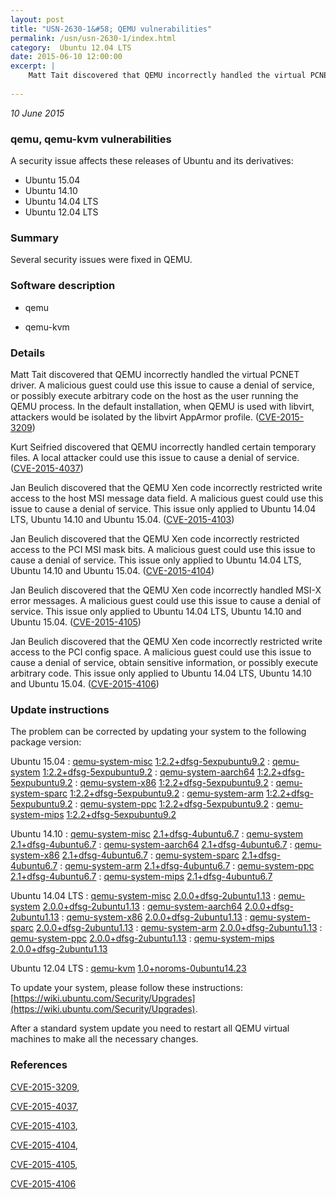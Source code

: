 ```yaml
---
layout: post
title: "USN-2630-1&#58; QEMU vulnerabilities"
permalink: /usn/usn-2630-1/index.html
category:  Ubuntu 12.04 LTS
date: 2015-06-10 12:00:00
excerpt: |
    Matt Tait discovered that QEMU incorrectly handled the virtual PCNET driver. A malicious guest could use this issue to cause a denial of service, or possibly execute arbitrary code on the host as the user running the QEMU process. In the default installation, when QEMU is used with libvirt, attackers would be isolated by the libvirt AppArmor profile. ([CVE-2015-3209](http://people.ubuntu.com/~ubuntu-security/cve/CVE-2015-3209))
    
--- 
```

 
 

*10 June 2015*

### qemu, qemu-kvm vulnerabilities

A security issue affects these releases of Ubuntu and its derivatives:

* Ubuntu 15.04
* Ubuntu 14.10
* Ubuntu 14.04 LTS
* Ubuntu 12.04 LTS

### Summary

Several security issues were fixed in QEMU. 

### Software description

* qemu 

* qemu-kvm 

### Details

Matt Tait discovered that QEMU incorrectly handled the virtual PCNET driver. A malicious guest could use this issue to cause a denial of service, or possibly execute arbitrary code on the host as the user running the QEMU process. In the default installation, when QEMU is used with libvirt, attackers would be isolated by the libvirt AppArmor profile. ([CVE-2015-3209](http://people.ubuntu.com/~ubuntu-security/cve/CVE-2015-3209))

Kurt Seifried discovered that QEMU incorrectly handled certain temporary files. A local attacker could use this issue to cause a denial of service. ([CVE-2015-4037](http://people.ubuntu.com/~ubuntu-security/cve/CVE-2015-4037))

Jan Beulich discovered that the QEMU Xen code incorrectly restricted write access to the host MSI message data field. A malicious guest could use this issue to cause a denial of service. This issue only applied to Ubuntu 14.04 LTS, Ubuntu 14.10 and Ubuntu 15.04. ([CVE-2015-4103](http://people.ubuntu.com/~ubuntu-security/cve/CVE-2015-4103))

Jan Beulich discovered that the QEMU Xen code incorrectly restricted access to the PCI MSI mask bits. A malicious guest could use this issue to cause a denial of service. This issue only applied to Ubuntu 14.04 LTS, Ubuntu 14.10 and Ubuntu 15.04. ([CVE-2015-4104](http://people.ubuntu.com/~ubuntu-security/cve/CVE-2015-4104))

Jan Beulich discovered that the QEMU Xen code incorrectly handled MSI-X error messages. A malicious guest could use this issue to cause a denial of service. This issue only applied to Ubuntu 14.04 LTS, Ubuntu 14.10 and Ubuntu 15.04. ([CVE-2015-4105](http://people.ubuntu.com/~ubuntu-security/cve/CVE-2015-4105))

Jan Beulich discovered that the QEMU Xen code incorrectly restricted write access to the PCI config space. A malicious guest could use this issue to cause a denial of service, obtain sensitive information, or possibly execute arbitrary code. This issue only applied to Ubuntu 14.04 LTS, Ubuntu 14.10 and Ubuntu 15.04. ([CVE-2015-4106](http://people.ubuntu.com/~ubuntu-security/cve/CVE-2015-4106)) 

### Update instructions

The problem can be corrected by updating your system to the following package version:

Ubuntu 15.04
 : [qemu-system-misc](https://launchpad.net/ubuntu/+source/qemu) <span> [1:2.2+dfsg-5expubuntu9.2](https://launchpad.net/ubuntu/+source/qemu/1:2.2+dfsg-5expubuntu9.2) </span> 
 : [qemu-system](https://launchpad.net/ubuntu/+source/qemu) <span> [1:2.2+dfsg-5expubuntu9.2](https://launchpad.net/ubuntu/+source/qemu/1:2.2+dfsg-5expubuntu9.2) </span> 
 : [qemu-system-aarch64](https://launchpad.net/ubuntu/+source/qemu) <span> [1:2.2+dfsg-5expubuntu9.2](https://launchpad.net/ubuntu/+source/qemu/1:2.2+dfsg-5expubuntu9.2) </span> 
 : [qemu-system-x86](https://launchpad.net/ubuntu/+source/qemu) <span> [1:2.2+dfsg-5expubuntu9.2](https://launchpad.net/ubuntu/+source/qemu/1:2.2+dfsg-5expubuntu9.2) </span> 
 : [qemu-system-sparc](https://launchpad.net/ubuntu/+source/qemu) <span> [1:2.2+dfsg-5expubuntu9.2](https://launchpad.net/ubuntu/+source/qemu/1:2.2+dfsg-5expubuntu9.2) </span> 
 : [qemu-system-arm](https://launchpad.net/ubuntu/+source/qemu) <span> [1:2.2+dfsg-5expubuntu9.2](https://launchpad.net/ubuntu/+source/qemu/1:2.2+dfsg-5expubuntu9.2) </span> 
 : [qemu-system-ppc](https://launchpad.net/ubuntu/+source/qemu) <span> [1:2.2+dfsg-5expubuntu9.2](https://launchpad.net/ubuntu/+source/qemu/1:2.2+dfsg-5expubuntu9.2) </span> 
 : [qemu-system-mips](https://launchpad.net/ubuntu/+source/qemu) <span> [1:2.2+dfsg-5expubuntu9.2](https://launchpad.net/ubuntu/+source/qemu/1:2.2+dfsg-5expubuntu9.2) </span> 

Ubuntu 14.10
 : [qemu-system-misc](https://launchpad.net/ubuntu/+source/qemu) <span> [2.1+dfsg-4ubuntu6.7](https://launchpad.net/ubuntu/+source/qemu/2.1+dfsg-4ubuntu6.7) </span> 
 : [qemu-system](https://launchpad.net/ubuntu/+source/qemu) <span> [2.1+dfsg-4ubuntu6.7](https://launchpad.net/ubuntu/+source/qemu/2.1+dfsg-4ubuntu6.7) </span> 
 : [qemu-system-aarch64](https://launchpad.net/ubuntu/+source/qemu) <span> [2.1+dfsg-4ubuntu6.7](https://launchpad.net/ubuntu/+source/qemu/2.1+dfsg-4ubuntu6.7) </span> 
 : [qemu-system-x86](https://launchpad.net/ubuntu/+source/qemu) <span> [2.1+dfsg-4ubuntu6.7](https://launchpad.net/ubuntu/+source/qemu/2.1+dfsg-4ubuntu6.7) </span> 
 : [qemu-system-sparc](https://launchpad.net/ubuntu/+source/qemu) <span> [2.1+dfsg-4ubuntu6.7](https://launchpad.net/ubuntu/+source/qemu/2.1+dfsg-4ubuntu6.7) </span> 
 : [qemu-system-arm](https://launchpad.net/ubuntu/+source/qemu) <span> [2.1+dfsg-4ubuntu6.7](https://launchpad.net/ubuntu/+source/qemu/2.1+dfsg-4ubuntu6.7) </span> 
 : [qemu-system-ppc](https://launchpad.net/ubuntu/+source/qemu) <span> [2.1+dfsg-4ubuntu6.7](https://launchpad.net/ubuntu/+source/qemu/2.1+dfsg-4ubuntu6.7) </span> 
 : [qemu-system-mips](https://launchpad.net/ubuntu/+source/qemu) <span> [2.1+dfsg-4ubuntu6.7](https://launchpad.net/ubuntu/+source/qemu/2.1+dfsg-4ubuntu6.7) </span> 

Ubuntu 14.04 LTS
 : [qemu-system-misc](https://launchpad.net/ubuntu/+source/qemu) <span> [2.0.0+dfsg-2ubuntu1.13](https://launchpad.net/ubuntu/+source/qemu/2.0.0+dfsg-2ubuntu1.13) </span> 
 : [qemu-system](https://launchpad.net/ubuntu/+source/qemu) <span> [2.0.0+dfsg-2ubuntu1.13](https://launchpad.net/ubuntu/+source/qemu/2.0.0+dfsg-2ubuntu1.13) </span> 
 : [qemu-system-aarch64](https://launchpad.net/ubuntu/+source/qemu) <span> [2.0.0+dfsg-2ubuntu1.13](https://launchpad.net/ubuntu/+source/qemu/2.0.0+dfsg-2ubuntu1.13) </span> 
 : [qemu-system-x86](https://launchpad.net/ubuntu/+source/qemu) <span> [2.0.0+dfsg-2ubuntu1.13](https://launchpad.net/ubuntu/+source/qemu/2.0.0+dfsg-2ubuntu1.13) </span> 
 : [qemu-system-sparc](https://launchpad.net/ubuntu/+source/qemu) <span> [2.0.0+dfsg-2ubuntu1.13](https://launchpad.net/ubuntu/+source/qemu/2.0.0+dfsg-2ubuntu1.13) </span> 
 : [qemu-system-arm](https://launchpad.net/ubuntu/+source/qemu) <span> [2.0.0+dfsg-2ubuntu1.13](https://launchpad.net/ubuntu/+source/qemu/2.0.0+dfsg-2ubuntu1.13) </span> 
 : [qemu-system-ppc](https://launchpad.net/ubuntu/+source/qemu) <span> [2.0.0+dfsg-2ubuntu1.13](https://launchpad.net/ubuntu/+source/qemu/2.0.0+dfsg-2ubuntu1.13) </span> 
 : [qemu-system-mips](https://launchpad.net/ubuntu/+source/qemu) <span> [2.0.0+dfsg-2ubuntu1.13](https://launchpad.net/ubuntu/+source/qemu/2.0.0+dfsg-2ubuntu1.13) </span> 

Ubuntu 12.04 LTS
 : [qemu-kvm](https://launchpad.net/ubuntu/+source/qemu-kvm) <span> [1.0+noroms-0ubuntu14.23](https://launchpad.net/ubuntu/+source/qemu-kvm/1.0+noroms-0ubuntu14.23) </span> 

To update your system, please follow these instructions: [https://wiki.ubuntu.com/Security/Upgrades](https://wiki.ubuntu.com/Security/Upgrades).

After a standard system update you need to restart all QEMU virtual machines to make all the necessary changes. 

### References

 
 [CVE-2015-3209](http://people.ubuntu.com/~ubuntu-security/cve/CVE-2015-3209), 

 [CVE-2015-4037](http://people.ubuntu.com/~ubuntu-security/cve/CVE-2015-4037), 

 [CVE-2015-4103](http://people.ubuntu.com/~ubuntu-security/cve/CVE-2015-4103), 

 [CVE-2015-4104](http://people.ubuntu.com/~ubuntu-security/cve/CVE-2015-4104), 

 [CVE-2015-4105](http://people.ubuntu.com/~ubuntu-security/cve/CVE-2015-4105), 

 [CVE-2015-4106](http://people.ubuntu.com/~ubuntu-security/cve/CVE-2015-4106)
 

